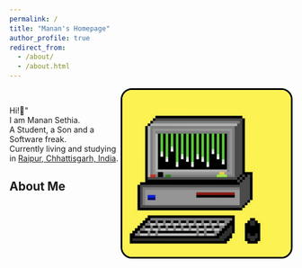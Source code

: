 ```yaml
---
permalink: /
title: "Manan's Homepage"
author_profile: true
redirect_from: 
  - /about/
  - /about.html
---
```


<div>
    <img src="/images/comp.jpeg" alt="Illustration of Matrix Rain in a retro PC" style="width: 300px; float: right; border: 3px solid #000000; border-radius: 20px;">
</div> <br>

Hi!👋"<br>
I am Manan Sethia.<br>
A Student, a Son and a Software freak.<br>
Currently living and studying in [Raipur, Chhattisgarh, India](https://www.google.com/maps/place/Raipur,+Chhattisgarh/@21.261637,81.620226,11.94z/data=!4m6!3m5!1s0x3a28dda23be28229:0x163ee1204ff9e240!8m2!3d21.2513844!4d81.6296413!16zL20vMDJ0NXM0?entry=ttu&g_ep=EgoyMDI0MTAwMi4xIKXMDSoASAFQAw%3D%3D).<br>


About Me
---

